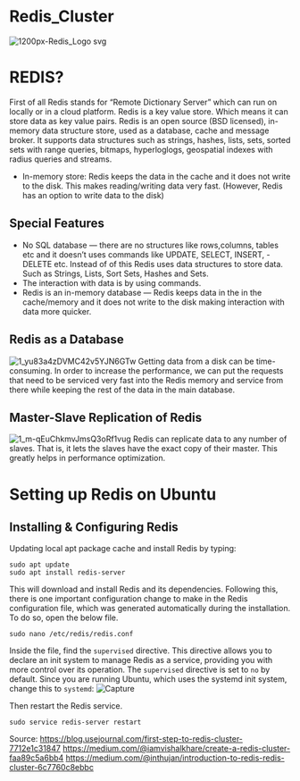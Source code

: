 # Redis_Cluster
![1200px-Redis_Logo svg](https://user-images.githubusercontent.com/35254833/90369794-2d682800-e08e-11ea-8b25-893c78c409ac.png)

# REDIS?
First of all Redis stands for “Remote Dictionary Server” which can run on locally or in a cloud platform. Redis is a key value store. Which means it can store data as key value pairs.
Redis is an open source (BSD licensed), in-memory data structure store, used as a database, cache and message broker. It supports data structures such as strings, hashes, lists, sets, sorted sets with range queries, bitmaps, hyperloglogs, geospatial indexes with radius queries and streams.

- In-memory store: Redis keeps the data in the cache and it does not write to the disk. This makes reading/writing data very fast. (However, Redis has an option to write data to the disk)

## Special Features
- No SQL database — there are no structures like rows,columns, tables etc and it doesn’t uses commands like UPDATE, SELECT, INSERT, -DELETE etc. Instead of of this Redis uses data structures to store data. Such as Strings, Lists, Sort Sets, Hashes and Sets.
- The interaction with data is by using commands.
- Redis is an in-memory database — Redis keeps data in the in the cache/memory and it does not write to the disk making interaction with data more quicker.

## Redis as a Database
![1_yu83a4zDVMC42v5YJN6GTw](https://user-images.githubusercontent.com/35254833/90369641-f5f97b80-e08d-11ea-8072-d64c9a3e565a.png)
Getting data from a disk can be time-consuming. In order to increase the performance, we can put the requests that need to be serviced very fast into the Redis memory and service from there while keeping the rest of the data in the main database.

## Master-Slave Replication of Redis
![1_m-qEuChkmvJmsQ3oRf1vug](https://user-images.githubusercontent.com/35254833/90369774-23dec000-e08e-11ea-9683-e37635e7faca.jpeg)
Redis can replicate data to any number of slaves. That is, it lets the slaves have the exact copy of their master. This greatly helps in performance optimization.

# Setting up Redis on Ubuntu
## Installing & Configuring Redis
Updating local apt package cache and install Redis by typing:
```
sudo apt update
sudo apt install redis-server
```
This will download and install Redis and its dependencies. Following this, there is one important configuration change to make in the Redis configuration file, which was generated automatically during the installation.
To do so, open the below file.
```
sudo nano /etc/redis/redis.conf
```
Inside the file, find the `supervised` directive. This directive allows you to declare an init system to manage Redis as a service, providing you with more control over its operation. The `supervised` directive is set to `no` by default. Since you are running Ubuntu, which uses the systemd init system, change this to `systemd`:
![Capture](https://user-images.githubusercontent.com/35254833/90371630-09f2ac80-e091-11ea-930e-9549ceeb142c.PNG)

Then restart the Redis service.
```
sudo service redis-server restart
```








































Source:
https://blog.usejournal.com/first-step-to-redis-cluster-7712e1c31847
https://medium.com/@iamvishalkhare/create-a-redis-cluster-faa89c5a6bb4
https://medium.com/@inthujan/introduction-to-redis-redis-cluster-6c7760c8ebbc


